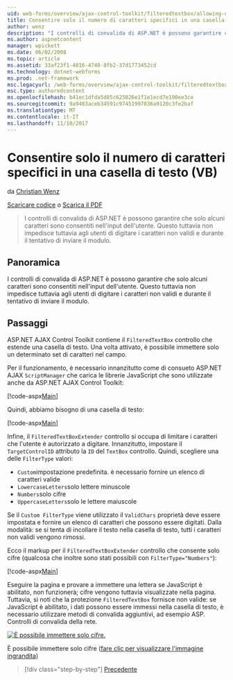 ```yaml
---
uid: web-forms/overview/ajax-control-toolkit/filteredtextbox/allowing-only-certain-characters-in-a-text-box-vb
title: Consentire solo il numero di caratteri specifici in una casella di testo (VB) | Documenti Microsoft
author: wenz
description: "I controlli di convalida di ASP.NET è possono garantire che solo alcuni caratteri sono consentiti nell'input dell'utente. Questo ancora non impedisce tuttavia agli utenti di digitare non validi..."
ms.author: aspnetcontent
manager: wpickett
ms.date: 06/02/2008
ms.topic: article
ms.assetid: 33af23f1-4016-4740-8fb2-37d1773452cd
ms.technology: dotnet-webforms
ms.prod: .net-framework
msc.legacyurl: /web-forms/overview/ajax-control-toolkit/filteredtextbox/allowing-only-certain-characters-in-a-text-box-vb
msc.type: authoredcontent
ms.openlocfilehash: b41ec1dfda5d85c625026e1f1e1ecd7e190ee3ce
ms.sourcegitcommit: 9a9483aceb34591c97451997036a9120c3fe2baf
ms.translationtype: MT
ms.contentlocale: it-IT
ms.lasthandoff: 11/10/2017
---
```

<a name="allowing-only-certain-characters-in-a-text-box-vb"></a>Consentire solo il numero di caratteri specifici in una casella di testo (VB)
====================
da [Christian Wenz](https://github.com/wenz)

[Scaricare codice](http://download.microsoft.com/download/4/c/2/4c2def7a-0d23-4055-91f9-1f18504167d7/FilteredTextBox0.vb.zip) o [Scarica il PDF](http://download.microsoft.com/download/b/6/a/b6ae89ee-df69-4c87-9bfb-ad1eb2b23373/filteredtextbox0VB.pdf)

> I controlli di convalida di ASP.NET è possono garantire che solo alcuni caratteri sono consentiti nell'input dell'utente. Questo tuttavia non impedisce tuttavia agli utenti di digitare i caratteri non validi e durante il tentativo di inviare il modulo.


## <a name="overview"></a>Panoramica

I controlli di convalida di ASP.NET è possono garantire che solo alcuni caratteri sono consentiti nell'input dell'utente. Questo tuttavia non impedisce tuttavia agli utenti di digitare i caratteri non validi e durante il tentativo di inviare il modulo.

## <a name="steps"></a>Passaggi

ASP.NET AJAX Control Toolkit contiene il `FilteredTextBox` controllo che estende una casella di testo. Una volta attivato, è possibile immettere solo un determinato set di caratteri nel campo.

Per il funzionamento, è necessario innanzitutto come di consueto ASP.NET AJAX `ScriptManager` che carica le librerie JavaScript che sono utilizzate anche da ASP.NET AJAX Control Toolkit:

[!code-aspx[Main](allowing-only-certain-characters-in-a-text-box-vb/samples/sample1.aspx)]

Quindi, abbiamo bisogno di una casella di testo:

[!code-aspx[Main](allowing-only-certain-characters-in-a-text-box-vb/samples/sample2.aspx)]

Infine, il `FilteredTextBoxExtender` controllo si occupa di limitare i caratteri che l'utente è autorizzato a digitare. Innanzitutto, impostare il `TargetControlID` attributo la `ID` del `TextBox` controllo. Quindi, scegliere una delle `FilterType` valori:

- `Custom`impostazione predefinita. è necessario fornire un elenco di caratteri valide
- `LowercaseLetters`solo lettere minuscole
- `Numbers`solo cifre
- `UppercaseLetters`solo le lettere maiuscole

Se il `Custom FilterType` viene utilizzato il `ValidChars` proprietà deve essere impostata e fornire un elenco di caratteri che possono essere digitati. Dalla modalità: se si tenta di incollare il testo nella casella di testo, tutti i caratteri non validi vengono rimossi.

Ecco il markup per il `FilteredTextBoxExtender` controllo che consente solo cifre (qualcosa che inoltre sono stati possibili con `FilterType="Numbers"`):

[!code-aspx[Main](allowing-only-certain-characters-in-a-text-box-vb/samples/sample3.aspx)]

Eseguire la pagina e provare a immettere una lettera se JavaScript è abilitato, non funzionerà; cifre vengono tuttavia visualizzate nella pagina. Tuttavia, si noti che la protezione `FilteredTextBox` fornisce non valide: se JavaScript è abilitato, i dati possono essere immessi nella casella di testo, è necessario utilizzare metodi di convalida aggiuntivi, ad esempio ASP. Controlli di convalida della rete.


[![È possibile immettere solo cifre.](allowing-only-certain-characters-in-a-text-box-vb/_static/image2.png)](allowing-only-certain-characters-in-a-text-box-vb/_static/image1.png)

È possibile immettere solo cifre ([fare clic per visualizzare l'immagine ingrandita](allowing-only-certain-characters-in-a-text-box-vb/_static/image3.png))

>[!div class="step-by-step"]
[Precedente](allowing-only-certain-characters-in-a-text-box-cs.md)
